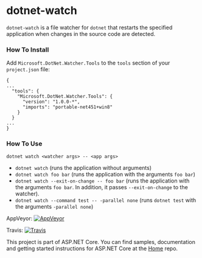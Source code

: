 dotnet-watch
===
`dotnet-watch` is a file watcher for `dotnet` that restarts the specified application when changes in the source code are detected.

### How To Install

Add `Microsoft.DotNet.Watcher.Tools` to the `tools` section of your `project.json` file:

```
{
...
  "tools": {
    "Microsoft.DotNet.Watcher.Tools": {
      "version": "1.0.0-*",
      "imports": "portable-net451+win8"
    }
  }
...
}
```

### How To Use

```dotnet watch <watcher args> -- <app args>```

- `dotnet watch` (runs the application without arguments)
- `dotnet watch foo bar` (runs the application with the arguments `foo bar`)
- `dotnet watch --exit-on-change -- foo bar` (runs the application with the arguments `foo bar`. In addition, it passes `--exit-on-change` to the watcher).
- `dotnet watch --command test -- -parallel none` (runs `dotnet test` with the arguments `-parallel none`)

AppVeyor: [![AppVeyor](https://ci.appveyor.com/api/projects/status/fxhto3omtehio3aj/branch/dev?svg=true)](https://ci.appveyor.com/project/aspnetci/dnx-watch/branch/dev)

Travis:   [![Travis](https://travis-ci.org/aspnet/dotnet-watch.svg?branch=dev)](https://travis-ci.org/aspnet/dotnet-watch)


This project is part of ASP.NET Core. You can find samples, documentation and getting started instructions for ASP.NET Core at the [Home](https://github.com/aspnet/home) repo.
